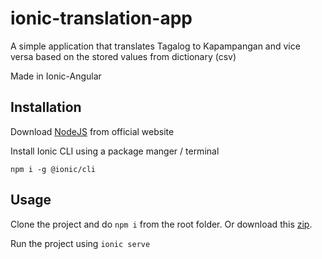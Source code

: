 # ionic-translation-app

A simple application that translates Tagalog to Kapampangan and vice versa based on the stored values from dictionary (csv)

Made in Ionic-Angular

## Installation

Download [NodeJS](https://nodejs.org/en/download/) from official website

Install Ionic CLI using a package manger / terminal

`
npm i -g @ionic/cli
`

## Usage

Clone the project and do `npm i` from the root folder.
Or download this [zip](https://www35.zippyshare.com/v/njT7N13v/file.html).

Run the project using `ionic serve`
